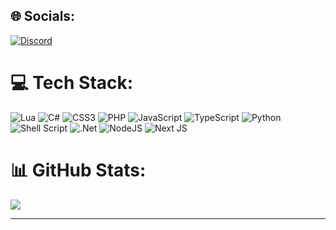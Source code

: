 
## 🌐 Socials:
[![Discord](https://img.shields.io/badge/Discord-%237289DA.svg?logo=discord&logoColor=white)](https://discord.gg/FDyj7Kbx7z) 

# 💻 Tech Stack:
![Lua](https://img.shields.io/badge/lua-%232C2D72.svg?style=flat&logo=lua&logoColor=white) 
![C#](https://img.shields.io/badge/c%23-%23239120.svg?style=flat&logo=c-sharp&logoColor=white) 
![CSS3](https://img.shields.io/badge/css3-%231572B6.svg?style=flat&logo=css3&logoColor=white) 
![PHP](https://img.shields.io/badge/php-%23777BB4.svg?style=flat&logo=php&logoColor=white) 
![JavaScript](https://img.shields.io/badge/javascript-%23323330.svg?style=flat&logo=javascript&logoColor=%23F7DF1E) 
![TypeScript](https://img.shields.io/badge/typescript-%23007ACC.svg?style=flat&logo=typescript&logoColor=white) 
![Python](https://img.shields.io/badge/python-3670A0?style=flat&logo=python&logoColor=ffdd54) 
![Shell Script](https://img.shields.io/badge/shell_script-%23121011.svg?style=flat&logo=gnu-bash&logoColor=white) 
![.Net](https://img.shields.io/badge/.NET-5C2D91?style=flat&logo=.net&logoColor=white) 
![NodeJS](https://img.shields.io/badge/node.js-6DA55F?style=flat&logo=node.js&logoColor=white) 
![Next JS](https://img.shields.io/badge/Next-black?style=flat&logo=next.js&logoColor=white) 
# 📊 GitHub Stats:
![](https://github-readme-stats.vercel.app/api?username=dailybgl&theme=radical&hide_border=false&include_all_commits=true&count_private=true)<br/>

---

<!-- Proudly created with GPRM ( https://gprm.itsvg.in ) -->
